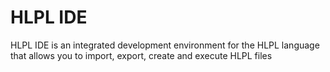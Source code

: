 # HLPL IDE
HLPL IDE is an integrated development environment for the HLPL language that allows you to import, export, create and execute HLPL files
